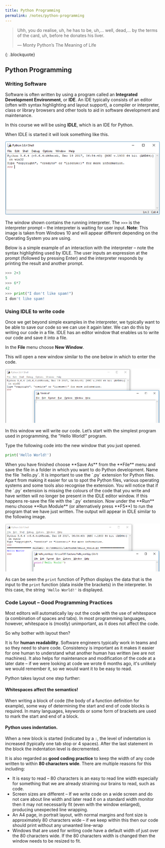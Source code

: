 ```yaml
---
title: Python Programming
permalink: /notes/python-programming
---
```


> <p>Uhh, you do realise, uh, he has to be, uh,... well, dead,... by the terms of the card, uh, before he donates his liver.</p>
> <p class="indent">— Monty Python’s The Meaning of Life</p>
{: .blockquote}

## Python Programming

### Writing Software
Software is often written by using a program called an **Integrated Development Environment**, or **IDE**. An IDE typically consists of an editor (often with syntax highlighting and layout support), a compiler or interpreter, class or library browsers and other tools to aid in software development and maintenance.

In this course we will be using **IDLE**, which is an IDE for Python.

When IDLE is started it will look something like this.

![](images/04-idle-01.png)

The window shown contains the running interpreter. The `>>>` is the interpreter prompt – the interpreter is waiting for user input. **Note**: This image is taken from Windows 10 and will appear different depending on the Operating System you are using.

Below is a simple example of an interaction with the interpreter – note the syntax highlighting used by IDLE. The user inputs an expression at the prompt (followed by pressing Enter) and the interpreter responds by printing the result and another prompt.
<div class="viz">
	
```python
>>> 2+3
5
>>> 6*7
42
>>> print("I don't like spam!")
I don't like spam!
```
</div>

### Using IDLE to write code
Once we get beyond simple examples in the interpreter, we typically want to be able to save our code so we can use it again later. We can do this by writing our code in a file. IDLE has an editor window that enables us to write our code and save it into a file.

In the **File** menu choose **New Window**.

This will open a new window similar to the one below in which to enter the code.

![](images/04-idle-02.png)

In this window we will write our code. Let’s start with the simplest program used in programming, the "Hello World!" program.

Type the following code into the new window that you just opened.
<div class="viz">
	
```python
print('Hello World!')
```
</div>
When you have finished choose **Save As** from the **File** menu and save the file in a folder in which you want to do Python development. Name the file `hello.py`.
It is important to use the `.py` extension for Python files. Apart from making it easier for us to spot the Python files, various operating systems and some tools also recognise the extension.
You will notice that if the `.py` extension is missing the colours of the code that you write and have written will no longer be present in the IDLE editor window. If this happens re-save the file with the `.py` extension.
Now under the **Run** menu choose **Run Module** (or alternatively press **F5**) to run the program that we have just written. The output will appear in IDLE similar to the following image.

![](images/04-idle-03.png)

As can be seen the `print` function of Python displays the data that is the input to the `print` function (data inside the brackets) in the interpreter. In this case, the string `'Hello World!'` is displayed.

### Code Layout – Good Programming Practices
Most editors will automatically lay out the code with the use of whitespace (a combination of spaces and tabs). In most programming languages, however, whitespace is (mostly) unimportant, as it does not affect the code.

So why bother with layout then?

It is for **human readability**. Software engineers typically work in teams and so they need to share code. Consistency is important as it makes it easier for one human to understand what another human has written (we are not machines). It also helps for maintenance and modification of the code at a later date – if we were looking at code we wrote 6 months ago, it's unlikely we would remember it, so we would want it to be easy to read.

Python takes layout one step further:

#### Whitespaces affect the semantics!
When writing a block of code (the body of a function definition for example), some way of determining the start and end of code blocks is required. In many languages, keywords or some form of brackets are used to mark the start and end of a block.

#### Python uses indentation.
When a new block is started (indicated by a `:`, the level of indentation is increased (typically one tab stop or 4 spaces). After the last statement in the block the indentation level is decremented.

It is also regarded as **good coding practice** to keep the width of any code written to within **80 characters wide**. There are multiple reasons for this including:
- It is easy to read – 80 characters is an easy to read line width especially for something that we are already straining our brains to read, such as code.
- Screen sizes are different – If we write code on a wide screen and do not care about line width and later read it on a standard width monitor then it may not necessarily fit (even with the window enlarged), producing unexpected line wrapping.
- An A4 page, in portrait layout, with normal margins and font size is approximately 80 characters wide – if we keep within this then our code should print without any unwanted line-wrap
- Windows that are used for writing code have a default width of just over the 80 characters wide. If the 80 characters width is changed then the window needs to be resized to fit.